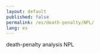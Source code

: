 ```yaml
---
layout: default
published: false
permalink: /es/death-penalty/NPL/
lang: es
---
```


death-penalty analysis NPL
